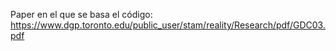 Paper en el que se basa el código:
https://www.dgp.toronto.edu/public_user/stam/reality/Research/pdf/GDC03.pdf